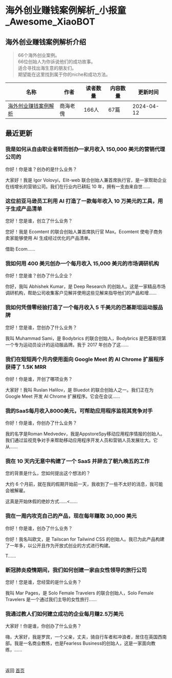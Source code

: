 # 海外创业赚钱案例解析_小报童_Awesome_XiaoBOT

## 海外创业赚钱案例解析介绍
> 66个海外创业案例。    
66位创始人为你诉说他们的成功故事。    
适合寻找出海生意的朋友们。    
期望能在这里找到属于你的niche和成功方法。  
  


|名称|作者|读者数量|内容数量|更新时间|
|---|---|---|---|---|
|[海外创业赚钱案例解析](https://xiaobot.net/p/starterstory?refer=0b133df9-27dc-423b-8101-639049001c13)|商海老傀|166人|67篇|2024-04-12|

## 最近更新
### 我是如何从自由职业者转而创办一家月收入 150,000 美元的营销代理公司的

你好！你是谁？创办的是什么业务？

大家好！我是 Igor Volovyi，Elit-web 联合创始人兼首席执行官，是一家帮助企业在线增长的营销公司。我们在行业内已耕耘 10
年，拥有一支由来自世......

### 这位前亚马逊员工利用 AI 打造了一款每年收入 10 万美元的工具，用于生成产品清单

您好！您是谁，创立了什么业务？

您好！我是 Ecomtent 的联合创始人兼首席执行官 Max。Ecomtent 使电子商务卖家能够使用 AI 生成经过优化的产品清单。

借助 Ecom......

### 我如何用 400 美元创办一个每月收入 15,000 美元的市场调研机构

你好！您是谁？创办了什么企业？

你好，我叫 Abhishek Kumar，是 Deep Research
的创始人。这是一家精品市场调研机构，帮助公司收集客户见解并使用这些见解来指导他们的产品和增......

### 我如何凭借零经验打造了一个每月收入 5 千美元的巴基斯坦运动服品牌

您好！您是谁，您创办了什么业务？

我叫 Muhammad Sami，是 Bodybrics 的联合创始人，Bodybrics 是巴基斯坦第一个专为运动员设计的运动服品牌。我于 2017
年创办了这......

### 我们在短短两个月内使用面向 Google Meet 的 AI Chrome 扩展程序获得了 1.5K MRR

你好！你是谁，开创了哪项业务？

大家好！我叫 Ruslan Halilov，是 Bluedot 的联合创始人之一。我们正在为 Google Meet 开发 AI Chrome
扩展程序。它会在会议......

### 我的SaaS每月收入8000美元，可帮助应用程序监视其竞争对手

你好！你是谁，你创办了什么业务？

我的名字是Roman
Medvedev，我是AppstoreSpy移动应用程序情报的创始人。我们通过监视竞争对手来帮助移动应用程序开发人员和营销人员发展壮大。它从......

### 我在 10 天内无意中构建了一个 SaaS 并辞去了朝九晚五的工作

您的背景是什么，您如何提出这个想法的？

大约 6 个月前，就在我的假期开始前一天，我收到了一些不太好的消息，我可能会被解雇。

这真是开始休假的绝妙方式……<......

### 我在一周内攻克自己的产品，现在每年赚取 30,000 美元

你好！你是谁，创办了什么业务？

你好！我名叫欧文，是 Tailscan for Tailwind CSS 的创始人。我已为此产品构建了一年多，以公开且作为开放式创业的方式进行构建。

T......

### 新冠肺炎疫情期间，我们如何创建一家由女性领导的旅行公司

您好！您是谁，您经营的是什么业务？

我叫 Mar Pages，是 Solo Female Travelers 的联合创始人，Solo Female Travelers
是一个通过我们主导的女性旅行......

### 我通过教人们如何建立成功的企业每月赚2.5万美元

大家好！你是谁，你创办了什么业务？

嗨，大家好，我是罗宾，一个父亲，丈夫，骑自行车者和冲浪者，居住在英国西南部。我是一名商业教练，也是Fearless
Business的创始人，这是一家面向教练，......


<a href="https://github.com/Reno9527/awesome-xiaobot" style="color: white; text-decoration: none;">awesome-xiaobot</a>

返回 [首页](../README.md)
